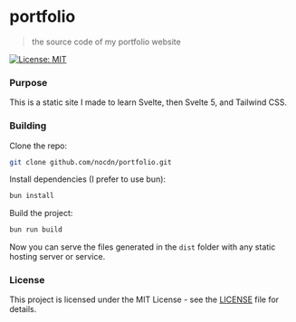 # portfolio

> the source code of my portfolio website

[![License: MIT](https://img.shields.io/badge/License-MIT-yellow.svg)](https://opensource.org/licenses/MIT)

### Purpose

This is a static site I made to learn Svelte, then Svelte 5, and Tailwind CSS.

### Building

Clone the repo:

```bash
git clone github.com/nocdn/portfolio.git
```

Install dependencies (I prefer to use bun):

```bash
bun install
```

Build the project:

```bash
bun run build
```

Now you can serve the files generated in the `dist` folder with any static hosting server or service.

### License

This project is licensed under the MIT License - see the [LICENSE](LICENSE) file for details.
